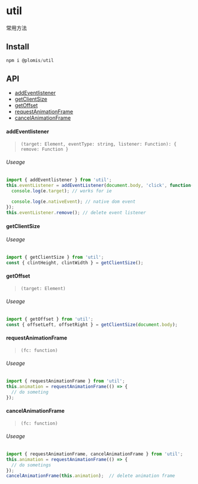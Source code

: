 # util
常用方法

## Install
```js
npm i @plomis/util
```

## API

* [addEventlistener](#addEventlistener)
* [getClientSize](#getClientSize)
* [getOffset](#getOffset)
* [requestAnimationFrame](#requestAnimationFrame)
* [cancelAnimationFrame](#cancelAnimationFrame)


#### addEventlistener

> `(target: Element, eventType: string, listener: Function): { remove: Function }`

###### Useage

```js
import { addEventlistener } from 'util';
this.eventListener = addEventListener(document.body, 'click', function(e){
  console.log(e.target); // works for ie
  
  console.log(e.nativeEvent); // native dom event
});
this.eventListener.remove(); // delete event listener
```

#### getClientSize

###### Useage

```js
import { getClientSize } from 'util';
const { clintHeight, clintWidth } = getClientSize();
```

#### getOffset

> `(target: Element)`

###### Useage

```js
import { getOffset } from 'util';
const { offsetLeft, offsetRight } = getClientSize(document.body);
```


#### requestAnimationFrame

> `(fc: function)`

###### Useage

```js
import { requestAnimationFrame } from 'util';
this.animation = requestAnimationFrame(() => {
  // do someting
});
```

#### cancelAnimationFrame

> `(fc: function)`

###### Useage

```js
import { requestAnimationFrame, cancelAnimationFrame } from 'util';
this.animation = requestAnimationFrame(() => {
  // do sometings
});
cancelAnimationFrame(this.animation);  // delete animation frame
```
